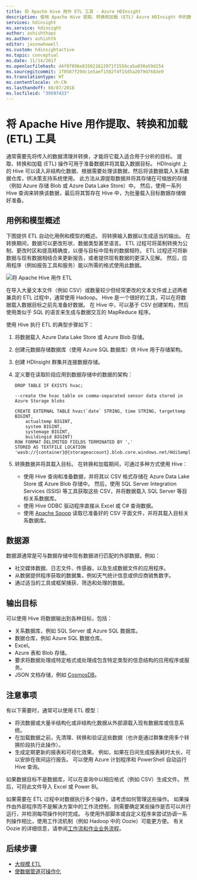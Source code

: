 ```yaml
---
title: 将 Apache Hive 用作 ETL 工具 - Azure HDInsight
description: 使用 Apache Hive 提取、转换和加载 (ETL) Azure HDInsight 中的数据。
services: hdinsight
ms.service: hdinsight
author: ashishthaps
ms.author: ashishth
editor: jasonwhowell
ms.custom: hdinsightactive
ms.topic: conceptual
ms.date: 11/14/2017
ms.openlocfilehash: d4f07896e835821612971f1558ca5a030a59d154
ms.sourcegitcommit: 1f0587f29dc1e5aef1502f4f15d5a2079d7683e9
ms.translationtype: HT
ms.contentlocale: zh-CN
ms.lasthandoff: 08/07/2018
ms.locfileid: "39597433"
---
```

# <a name="use-apache-hive-as-an-extract-transform-and-load-etl-tool"></a>将 Apache Hive 用作提取、转换和加载 (ETL) 工具

通常需要先将传入的数据清理并转换，才能将它载入适合用于分析的目标。 提取、转换和加载 (ETL) 操作可用于准备数据并将其载入数据目标。  HDInsight 上的 Hive 可以读入非结构化数据、根据需要处理该数据，然后将该数据载入关系数据仓库，供决策支持系统使用。 此方法从源提取数据并将其存储在可缩放的存储（例如 Azure 存储 Blob 或 Azure Data Lake Store）中。 然后，使用一系列 Hive 查询来转换该数据，最后将其暂存在 Hive 中，为批量载入目标数据存储做好准备。

## <a name="use-case-and-model-overview"></a>用例和模型概述

下图提供 ETL 自动化用例和模型的概述。 将转换输入数据以生成适当的输出。  在转换期间，数据可以更改形状、数据类型甚至语言。  ETL 过程可将英制转换为公制、更改时区和提高精确度，以便与目标中现有的数据相符。  ETL 过程还可将新数据与现有数据相结合来更新报告，或者提供现有数据的更深入见解。  然后，应用程序（例如报告工具和服务）能以所需的格式使用此数据。

![将 Apache Hive 用作 ETL](./media/apache-hadoop-using-apache-hive-as-an-etl-tool/hdinsight-etl-architecture.png)

在导入大量文本文件（例如 CSV）或数量较少但经常更改的文本文件或上述两者兼具的 ETL 过程中，通常使用 Hadoop。  Hive 是一个很好的工具，可以在将数据载入数据目标之前先准备好数据。  在 Hive 中，可以基于 CSV 创建架构，然后使用类似于 SQL 的语言来生成与数据交互的 MapReduce 程序。 

使用 Hive 执行 ETL 的典型步骤如下：

1. 将数据载入 Azure Data Lake Store 或 Azure Blob 存储。
2. 创建元数据存储数据库（使用 Azure SQL 数据库）供 Hive 用于存储架构。
3. 创建 HDInsight 群集并连接数据存储。
4. 定义要在读取阶段应用到数据存储中的数据的架构：

    ```
    DROP TABLE IF EXISTS hvac;

    --create the hvac table on comma-separated sensor data stored in Azure Storage blobs
    
    CREATE EXTERNAL TABLE hvac(`date` STRING, time STRING, targettemp BIGINT,
        actualtemp BIGINT, 
        system BIGINT, 
        systemage BIGINT, 
        buildingid BIGINT)
    ROW FORMAT DELIMITED FIELDS TERMINATED BY ',' 
    STORED AS TEXTFILE LOCATION 'wasb://{container}@{storageaccount}.blob.core.windows.net/HdiSamples/SensorSampleData/hvac/';
    ```

5. 转换数据并将其载入目标。  在转换和加载期间，可通过多种方式使用 Hive：

    * 使用 Hive 查询和准备数据，并将其以 CSV 格式存储在 Azure Data Lake Store 或 Azure Blob 存储中。  然后，使用 SQL Server Integration Services (SSIS) 等工具获取这些 CSV，并将数据载入 SQL Server 等目标关系数据库。
    * 使用 Hive ODBC 驱动程序直接从 Excel 或 C# 查询数据。
    * 使用 [Apache Sqoop](apache-hadoop-use-sqoop-mac-linux.md) 读取已准备好的 CSV 平面文件，并将其载入目标关系数据库。

## <a name="data-sources"></a>数据源

数据源通常是可与数据存储中现有数据进行匹配的外部数据，例如：

* 社交媒体数据、日志文件、传感器，以及生成数据文件的应用程序。
* 从数据提供程序获取的数据集，例如天气统计信息或供应商销售数字。
* 通过适当的工具或框架捕获、筛选和处理的数据。

<!-- TODO: (see Collecting and loading data into HDInsight). -->

## <a name="output-targets"></a>输出目标

可以使用 Hive 将数据输出到各种目标，包括：

* 关系数据库，例如 SQL Server 或 Azure SQL 数据库。
* 数据仓库，例如 Azure SQL 数据仓库。
* Excel。
* Azure 表和 Blob 存储。
* 要求将数据处理成特定格式或处理成包含特定类型的信息结构的应用程序或服务。
* JSON 文档存储，例如 <a href="https://azure.microsoft.com/services/cosmos-db/">CosmosDB</a>。

## <a name="considerations"></a>注意事项

有以下需要时，通常可以使用 ETL 模型：

* 将流数据或大量半结构化或非结构化数据从外部源载入现有数据库或信息系统。
* 在加载数据之前，先清理、转换和验证这些数据（也许是通过群集使用多个转换阶段执行此操作）。
* 生成定期更新的报表和可视化效果。  例如，如果在日间生成报表耗时太长，可以安排在夜间运行报告。  可以使用 Azure 计划程序和 PowerShell 自动运行 Hive 查询。

如果数据目标不是数据库，可以在查询中以相应格式（例如 CSV）生成文件。 然后，可将此文件导入 Excel 或 Power BI。

如果需要在 ETL 过程中对数据执行多个操作，请考虑如何管理这些操作。 如果操作由外部程序而不是解决方案中的工作流控制，则需要确定某些操作是否可以并行运行，并检测每项操作何时完成。 与使用外部脚本或自定义程序来尝试协调一系列操作相比，使用工作流机制（例如 Hadoop 中的 Oozie）可能更方便。 有关 Oozie 的详细信息，请参阅[工作流和作业业务流程](https://msdn.microsoft.com/library/dn749829.aspx)。

## <a name="next-steps"></a>后续步骤

* [大规模 ETL](apache-hadoop-etl-at-scale.md)
* [使数据管道可操作化](../hdinsight-operationalize-data-pipeline.md)
<!-- * [ETL Deep Dive](../hdinsight-etl-deep-dive.md) -->
